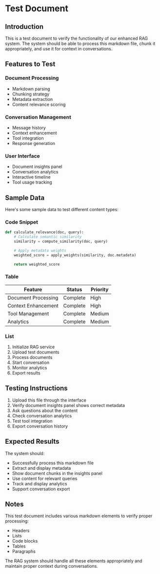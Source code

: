 # Test Document

## Introduction
This is a test document to verify the functionality of our enhanced RAG system. The system should be able to process this markdown file, chunk it appropriately, and use it for context in conversations.

## Features to Test

### Document Processing
- Markdown parsing
- Chunking strategy
- Metadata extraction
- Content relevance scoring

### Conversation Management
- Message history
- Context enhancement
- Tool integration
- Response generation

### User Interface
- Document insights panel
- Conversation analytics
- Interactive timeline
- Tool usage tracking

## Sample Data

Here's some sample data to test different content types:

### Code Snippet
```python
def calculate_relevance(doc, query):
    # Calculate semantic similarity
    similarity = compute_similarity(doc, query)
    
    # Apply metadata weights
    weighted_score = apply_weights(similarity, doc.metadata)
    
    return weighted_score
```

### Table
| Feature | Status | Priority |
|---------|--------|----------|
| Document Processing | Complete | High |
| Context Enhancement | Complete | High |
| Tool Management | Complete | Medium |
| Analytics | Complete | Medium |

### List
1. Initialize RAG service
2. Upload test documents
3. Process documents
4. Start conversation
5. Monitor analytics
6. Export results

## Testing Instructions

1. Upload this file through the interface
2. Verify document insights panel shows correct metadata
3. Ask questions about the content
4. Check conversation analytics
5. Test tool integration
6. Export conversation history

## Expected Results

The system should:
- Successfully process this markdown file
- Extract and display metadata
- Show document chunks in the insights panel
- Use content for relevant queries
- Track and display analytics
- Support conversation export

## Notes

This test document includes various markdown elements to verify proper processing:
- Headers
- Lists
- Code blocks
- Tables
- Paragraphs

The RAG system should handle all these elements appropriately and maintain proper context during conversations. 